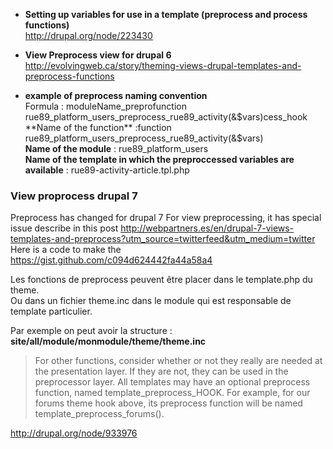 * **Setting up variables for use in a template (preprocess and process functions)**   
http://drupal.org/node/223430


* **View Preprocess view for drupal 6**      
http://evolvingweb.ca/story/theming-views-drupal-templates-and-preprocess-functions

* **example of preprocess naming convention**   
Formula  : moduleName_preprofunction rue89_platform_users_preprocess_rue89_activity(&$vars)cess_hook   
**Name of the function** :function rue89_platform_users_preprocess_rue89_activity(&$vars)   
**Name of the module** : rue89_platform_users   
**Name of the template in which the preproccessed variables are available** : 
rue89-activity-article.tpl.php   


### View proprocess drupal 7
Preprocess has changed for drupal 7
For view preprocessing, it has special issue describe in this post 
http://webpartners.es/en/drupal-7-views-templates-and-preprocess?utm_source=twitterfeed&utm_medium=twitter
Here is a code to make the    
https://gist.github.com/c094d624442fa44a58a4



Les fonctions de preprocess peuvent être placer dans le template.php du theme.   
Ou dans un fichier theme.inc dans le module qui est responsable de template particulier.

Par exemple on peut avoir la structure :   
**site/all/module/monmodule/theme/theme.inc**


> For other functions, consider whether or not they really are needed at the presentation layer. If they are not, they can be used in the preprocessor layer. All templates may have an optional preprocess function, named template_preprocess_HOOK. For example, for our forums theme hook above, its preprocess function will be named template_preprocess_forums().

http://drupal.org/node/933976